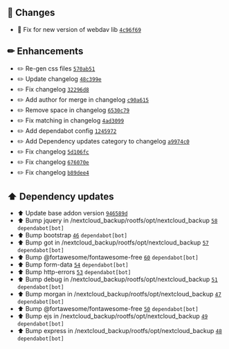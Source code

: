 ## 🔨 Changes

- :hammer: Fix for new version of webdav lib [`4c96f69`](https://github.com/Sebclem/hassio-nextcloud-backup/commit/4c96f698eb5f2f77731334a95b58accadd08eefe) 

## ✏ Enhancements

- :pencil2: Re-gen css files [`570ab51`](https://github.com/Sebclem/hassio-nextcloud-backup/commit/570ab5183f531ff5e4f9616f8f86a7d7aab8512b) 
- :pencil2: Update changelog [`48c399e`](https://github.com/Sebclem/hassio-nextcloud-backup/commit/48c399e833b63dd9ecdab6867863c77382a30bae) 
- :pencil2: Fix changelog [`32296d8`](https://github.com/Sebclem/hassio-nextcloud-backup/commit/32296d898fad6efe1192b15967bc3aabc6c2b593) 
- :pencil2: Add author for merge in changelog [`c90a615`](https://github.com/Sebclem/hassio-nextcloud-backup/commit/c90a615c0c64f6e2a90f12a120ea4907dda1c674) 
- :pencil2: Remove space in changelog [`6530c79`](https://github.com/Sebclem/hassio-nextcloud-backup/commit/6530c795878b66beda65df92bed86e72b9a95e0a) 
- :pencil2: Fix matching in changelog [`4ad3099`](https://github.com/Sebclem/hassio-nextcloud-backup/commit/4ad3099a1b3f04ac8668bc126250bf89817f9224) 
- :pencil2: Add dependabot config [`1245972`](https://github.com/Sebclem/hassio-nextcloud-backup/commit/12459720c44b5e172a350de846912b2705d5a862) 
- :pencil2: Add Dependency updates category to changelog [`a9974c0`](https://github.com/Sebclem/hassio-nextcloud-backup/commit/a9974c0777d79fa1b0879139714d211dbca341ee) 
- :pencil2: Fix changelog [`5d106fc`](https://github.com/Sebclem/hassio-nextcloud-backup/commit/5d106fced379dbe3021f08dc666b3e99af7967e3) 
- :pencil2: Fix changelog [`676070e`](https://github.com/Sebclem/hassio-nextcloud-backup/commit/676070e07271d3a2e7f1dd3f4322fbe3b69d42a3) 
- :pencil2: Fix changelog [`b89dee4`](https://github.com/Sebclem/hassio-nextcloud-backup/commit/b89dee4aa8d5c2da7aa4f8cc8379ea160f1ee40a) 

## ⬆️ Dependency updates

- :arrow_up: Update base addon version [`946589d`](https://github.com/Sebclem/hassio-nextcloud-backup/commit/946589d09ef18295d43bbb4720e38d1bfa915b18) 
- :arrow_up: Bump jquery in /nextcloud_backup/rootfs/opt/nextcloud_backup [`58`](https://github.com/Sebclem/hassio-nextcloud-backup/pull/58) `dependabot[bot]`
- :arrow_up: Bump bootstrap [`46`](https://github.com/Sebclem/hassio-nextcloud-backup/pull/46) `dependabot[bot]`
- :arrow_up: Bump got in /nextcloud_backup/rootfs/opt/nextcloud_backup [`57`](https://github.com/Sebclem/hassio-nextcloud-backup/pull/57) `dependabot[bot]`
- :arrow_up: Bump @fortawesome/fontawesome-free [`60`](https://github.com/Sebclem/hassio-nextcloud-backup/pull/60) `dependabot[bot]`
- :arrow_up: Bump form-data [`54`](https://github.com/Sebclem/hassio-nextcloud-backup/pull/54) `dependabot[bot]`
- :arrow_up: Bump http-errors [`53`](https://github.com/Sebclem/hassio-nextcloud-backup/pull/53) `dependabot[bot]`
- :arrow_up: Bump debug in /nextcloud_backup/rootfs/opt/nextcloud_backup [`51`](https://github.com/Sebclem/hassio-nextcloud-backup/pull/51) `dependabot[bot]`
- :arrow_up: Bump morgan in /nextcloud_backup/rootfs/opt/nextcloud_backup [`47`](https://github.com/Sebclem/hassio-nextcloud-backup/pull/47) `dependabot[bot]`
- :arrow_up: Bump @fortawesome/fontawesome-free [`50`](https://github.com/Sebclem/hassio-nextcloud-backup/pull/50) `dependabot[bot]`
- :arrow_up: Bump ejs in /nextcloud_backup/rootfs/opt/nextcloud_backup [`49`](https://github.com/Sebclem/hassio-nextcloud-backup/pull/49) `dependabot[bot]`
- :arrow_up: Bump express in /nextcloud_backup/rootfs/opt/nextcloud_backup [`48`](https://github.com/Sebclem/hassio-nextcloud-backup/pull/48) `dependabot[bot]`